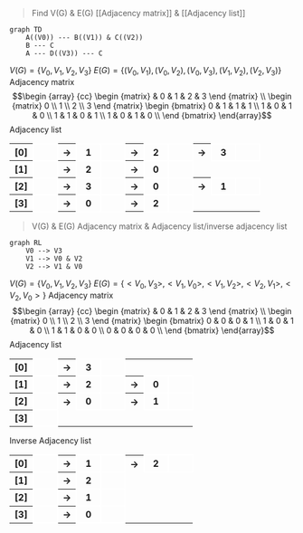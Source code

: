 > Find V(G) & E(G)
  [[Adjacency matrix]] & [[Adjacency list]]
```mermaid
graph TD
	A((V0)) --- B((V1)) & C((V2))
	B --- C
	A --- D((V3)) --- C
```
$V(G) = \{V_0, V_1, V_2, V_3\}$
$E(G) = \{(V_0, V_1), (V_0, V_2), (V_0, V_3), (V_1, V_2), (V_2,V_3) \}$
Adjacency matrix
$$\begin {array} {cc}
\begin {matrix}
& 0 & 1 & 2 & 3 
\end {matrix} \\
\begin {matrix}
0 \\ 1 \\ 2 \\ 3 
\end {matrix}
\begin {bmatrix}
0 & 1 & 1 & 1 \\
1 & 0 & 1 & 0 \\
1 & 1 & 0 & 1 \\
1 & 0 & 1 & 0 \\
\end {bmatrix}
\end{array}$$
Adjacency list
<table style="border-collapse: collapse;">
    <tr>
        <th style="width: 25px">[0]</th>
        <th style="border: 2px solid #ffffff; width: 25px"></th>
        <th>→</th>
        <th style="border: 2px solid #ffffff; width: 25px">1</th>
        <th style="border: 2px solid #ffffff; width: 25px"></th>
        <th>→</th>
        <th style="border: 2px solid #ffffff; width: 25px">2</th>
        <th style="border: 2px solid #ffffff; width: 25px"></th>
        <th>→</th>
        <th style="border: 2px solid #ffffff; width: 25px">3</th>
        <th style="border: 2px solid #ffffff; width: 25px"></th>
    </tr>
    <tr>
        <th style=" width: 25px">[1]</th>
        <th style="border: 2px solid #ffffff; width: 25px"></th>
        <th>→</th>
        <th style="border: 2px solid #ffffff; width: 25px">2</th>
        <th style="border: 2px solid #ffffff; width: 25px"></th>
        <th>→</th>
        <th style="border: 2px solid #ffffff; width: 25px">0</th>
        <th style="border: 2px solid #ffffff; width: 25px"></th>
    </tr>
    <tr>
        <th style="width: 25px">[2]</th>
        <th style="border: 2px solid #ffffff; width: 25px"></th>
        <th>→</th>
        <th style="border: 2px solid #ffffff; width: 25px">3</th>
        <th style="border: 2px solid #ffffff; width: 25px"></th>
        <th>→</th>
        <th style="border: 2px solid #ffffff; width: 25px">0</th>
        <th style="border: 2px solid #ffffff; width: 25px"></th>
        <th>→</th>
        <th style="border: 2px solid #ffffff; width: 25px">1</th>
        <th style="border: 2px solid #ffffff; width: 25px"></th>
    </tr>
    <tr>
        <th style="width: 25px">[3]</th>
        <th style="border: 2px solid #ffffff; width: 25px"></th>
        <th>→</th>
        <th style="border: 2px solid #ffffff; width: 25px">0</th>
        <th style="border: 2px solid #ffffff; width: 25px"></th>
        <th>→</th>
        <th style="border: 2px solid #ffffff; width: 25px">2</th>
        <th style="border: 2px solid #ffffff; width: 25px"></th>
    </tr>
</table>

> V(G) & E(G)
Adjacency matrix & Adjacency
list/inverse adjacency list
```mermaid
graph RL
	V0 --> V3
	V1 --> V0 & V2
	V2 --> V1 & V0
```
$V(G) = \{V_0, V_1, V_2, V_3\}$
$E(G) = \{<V_0, V_3>, <V_1, V_0>, <V_1, V_2>, <V_2, V_1>, <V_2,V_0> \}$
Adjacency matrix
$$\begin {array} {cc}
\begin {matrix}
& 0 & 1 & 2 & 3 
\end {matrix} \\
\begin {matrix}
0 \\ 1 \\ 2 \\ 3 
\end {matrix}
\begin {bmatrix}
0 & 0 & 0 & 1 \\
1 & 0 & 1 & 0 \\
1 & 1 & 0 & 0 \\
0 & 0 & 0 & 0 \\
\end {bmatrix}
\end{array}$$
Adjacency list
<table style="border-collapse: collapse;">
    <tr>
        <th style="width: 25px">[0]</th>
        <th style="border: 2px solid #ffffff; width: 25px"></th>
        <th>→</th>
        <th style="border: 2px solid #ffffff; width: 25px">3</th>
        <th style="border: 2px solid #ffffff; width: 25px"></th>
    </tr>
    <tr>
        <th style=" width: 25px">[1]</th>
        <th style="border: 2px solid #ffffff; width: 25px"></th>
        <th>→</th>
        <th style="border: 2px solid #ffffff; width: 25px">2</th>
        <th style="border: 2px solid #ffffff; width: 25px"></th>
        <th>→</th>
        <th style="border: 2px solid #ffffff; width: 25px">0</th>
        <th style="border: 2px solid #ffffff; width: 25px"></th>
    </tr>
    <tr>
        <th style="width: 25px">[2]</th>
        <th style="border: 2px solid #ffffff; width: 25px"></th>
        <th>→</th>
        <th style="border: 2px solid #ffffff; width: 25px">0</th>
        <th style="border: 2px solid #ffffff; width: 25px"></th>
        <th>→</th>
        <th style="border: 2px solid #ffffff; width: 25px">1</th>
        <th style="border: 2px solid #ffffff; width: 25px"></th>
    </tr>
    <tr>
        <th style="width: 25px">[3]</th>
        <th style="border: 2px solid #ffffff; width: 25px"></th>
    </tr>
</table>

Inverse Adjacency list
<table style="border-collapse: collapse;">
    <tr>
        <th style="width: 25px">[0]</th>
        <th style="border: 2px solid #ffffff; width: 25px"></th>
        <th>→</th>
        <th style="border: 2px solid #ffffff; width: 25px">1</th>
        <th style="border: 2px solid #ffffff; width: 25px"></th>
        <th>→</th>
        <th style="border: 2px solid #ffffff; width: 25px">2</th>
        <th style="border: 2px solid #ffffff; width: 25px"></th>
    </tr>
    <tr>
        <th style=" width: 25px">[1]</th>
        <th style="border: 2px solid #ffffff; width: 25px"></th>
        <th>→</th>
        <th style="border: 2px solid #ffffff; width: 25px">2</th>
        <th style="border: 2px solid #ffffff; width: 25px"></th>
    </tr>
    <tr>
        <th style="width: 25px">[2]</th>
        <th style="border: 2px solid #ffffff; width: 25px"></th>
        <th>→</th>
        <th style="border: 2px solid #ffffff; width: 25px">1</th>
        <th style="border: 2px solid #ffffff; width: 25px"></th>
    </tr>
    <tr>
        <th style="width: 25px">[3]</th>
        <th style="border: 2px solid #ffffff; width: 25px"></th>
        <th>→</th>
        <th style="border: 2px solid #ffffff; width: 25px">0</th>
        <th style="border: 2px solid #ffffff; width: 25px"></th>
    </tr>
</table>
